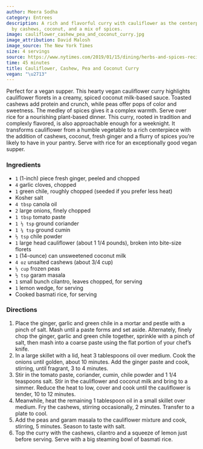 ```yaml
---
author: Meera Sodha
category: Entrees
description: A rich and flavorful curry with cauliflower as the centerpiece, complemented
  by cashews, coconut, and a mix of spices.
image: cauliflower_cashew_pea_and_coconut_curry.jpg
image_attribution: David Malosh
image_source: The New York Times
size: 4 servings
source: https://www.nytimes.com/2019/01/15/dining/herbs-and-spices-recipes.html
time: 45 minutes
title: Cauliflower, Cashew, Pea and Coconut Curry
vegan: "\u2713"
---
```


Perfect for a vegan supper. This hearty vegan cauliflower curry highlights cauliflower florets in a creamy, spiced coconut milk-based sauce. Toasted cashews add protein and crunch, while peas offer pops of color and sweetness. The medley of spices gives it a complex warmth. Serve over rice for a nourishing plant-based dinner. This curry, rooted in tradition and complexly flavored, is also approachable enough for a weeknight. It transforms cauliflower from a humble vegetable to a rich centerpiece with the addition of cashews, coconut, fresh ginger and a flurry of spices you’re likely to have in your pantry. Serve with rice for an exceptionally good vegan supper.

### Ingredients

* `1` (1-inch) piece fresh ginger, peeled and chopped
* `4` garlic cloves, chopped
* `1` green chile, roughly chopped (seeded if you prefer less heat)
* Kosher salt
* `4 tbsp` canola oil
* `2` large onions, finely chopped
* `1 tbsp` tomato paste
* `1 ½ tsp` ground coriander
* `1 ¼ tsp` ground cumin
* `½ tsp` chile powder
* `1` large head cauliflower (about 1 1/4 pounds), broken into bite-size florets
* `1` (14-ounce) can unsweetened coconut milk
* `4 oz` unsalted cashews (about 3/4 cup)
* `½ cup` frozen peas
* `½ tsp` garam masala
* `1` small bunch cilantro, leaves chopped, for serving
* `1` lemon wedge, for serving
* Cooked basmati rice, for serving

### Directions

1. Place the ginger, garlic and green chile in a mortar and pestle with a pinch of salt. Mash until a paste forms and set aside. Alternately, finely chop the ginger, garlic and green chile together, sprinkle with a pinch of salt, then mash into a coarse paste using the flat portion of your chef’s knife.
2. In a large skillet with a lid, heat 3 tablespoons oil over medium. Cook the onions until golden, about 10 minutes. Add the ginger paste and cook, stirring, until fragrant, 3 to 4 minutes.
3. Stir in the tomato paste, coriander, cumin, chile powder and 1 1/4 teaspoons salt. Stir in the cauliflower and coconut milk and bring to a simmer. Reduce the heat to low, cover and cook until the cauliflower is tender, 10 to 12 minutes.
4. Meanwhile, heat the remaining 1 tablespoon oil in a small skillet over medium. Fry the cashews, stirring occasionally, 2 minutes. Transfer to a plate to cool.
5. Add the peas and garam masala to the cauliflower mixture and cook, stirring, 5 minutes. Season to taste with salt.
6. Top the curry with the cashews, cilantro and a squeeze of lemon just before serving. Serve with a big steaming bowl of basmati rice.